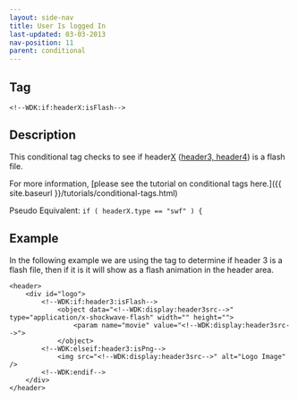 ```yaml
---
layout: side-nav
title: User Is logged In
last-updated: 03-03-2013
nav-position: 11
parent: conditional
---
```



## Tag

`<!--WDK:if:headerX:isFlash-->`

## Description

This conditional tag checks to see if header<span style="text-decoration: underline;">X</span> (<a href="#" target="_blank">header3, header4</a>) is a flash file.

For more information, [please see the tutorial on conditional tags here.]({{ site.baseurl }}/tutorials/conditional-tags.html)

Pseudo Equivalent:
`if ( headerX.type == "swf" ) {`

## Example
In the following example we are using the tag to determine if header 3 is a flash file, then if it is it will show as a flash animation in the header area.


~~~
<header>
	<div id="logo">
		<!--WDK:if:header3:isFlash-->
			<object data="<!--WDK:display:header3src-->" type="application/x-shockwave-flash" width="" height="">
				<param name="movie" value="<!--WDK:display:header3src-->">
			</object>
		<!--WDK:elseif:header3:isPng-->
			<img src="<!--WDK:display:header3src-->" alt="Logo Image" />
		<!--WDK:endif-->
	</div>
</header>
~~~